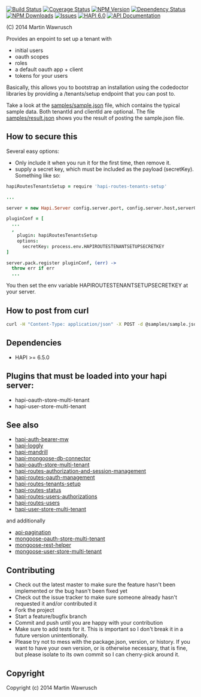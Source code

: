 [![Build Status](https://travis-ci.org/codedoctor/hapi-routes-tenants-setup.svg?branch=master)](https://travis-ci.org/codedoctor/hapi-routes-tenants-setup)
[![Coverage Status](https://img.shields.io/coveralls/codedoctor/hapi-routes-tenants-setup.svg)](https://coveralls.io/r/codedoctor/hapi-routes-tenants-setup)
[![NPM Version](http://img.shields.io/npm/v/hapi-routes-tenants-setup.svg)](https://www.npmjs.org/package//hapi-routes-tenants-setup)
[![Dependency Status](https://gemnasium.com/codedoctor/hapi-routes-tenants-setup.svg)](https://gemnasium.com/codedoctor/hapi-routes-tenants-setup)
[![NPM Downloads](http://img.shields.io/npm/dm/hapi-routes-tenants-setup.svg)](https://www.npmjs.org/package/hapi-routes-tenants-setup)
[![Issues](http://img.shields.io/github/issues/codedoctor/hapi-routes-tenants-setup.svg)](https://github.com/codedoctor/hapi-routes-tenants-setup/issues)
[![HAPI 6.0](http://img.shields.io/badge/hapi-6.0-blue.svg)](http://hapijs.com)
[![API Documentation](http://img.shields.io/badge/API-Documentation-ff69b4.svg)](http://coffeedoc.info/github/codedoctor/hapi-routes-tenants-setup)

(C) 2014 Martin Wawrusch

Provides an enpoint to set up a tenant with

* initial users
* oauth scopes
* roles
* a default oauth app + client
* tokens for your users

Basically, this allows you to bootstrap an installation using the codedoctor libraries by providing a /tenants/setup endpoint that you can post to.

Take a look at the [samples/sample.json](https://github.com/codedoctor/hapi-routes-tenants-setup/blob/master/samples/sample.json) file, which contains the typical sample data. Both
tenantId and clientId are optional. The file [samples/result.json](https://github.com/codedoctor/hapi-routes-tenants-setup/blob/master/samples/result.json) shows you the result of posting the sample.json file.


## How to secure this

Several easy options:

* Only include it when you run it for the first time, then remove it.
* supply a secret key, which must be included as the payload (secretKey). Something like so:

```coffeescript
hapiRoutesTenantsSetup = require 'hapi-routes-tenants-setup'

...

server = new Hapi.Server config.server.port, config.server.host,serverOptions

pluginConf = [
  ...
  ,
    plugin: hapiRoutesTenantsSetup
    options:
      secretKey: process.env.HAPIROUTESTENANTSETUPSECRETKEY
]

server.pack.register pluginConf, (err) ->
  throw err if err
  ...
```

You then set the env variable HAPIROUTESTENANTSETUPSECRETKEY at your server.

## How to post from curl

```bash
curl -H "Content-Type: application/json" -X POST -d @samples/sample.json https://yoursite.com/tenants/setup
```




## Dependencies

* HAPI >= 6.5.0

## Plugins that must be loaded into your hapi server:

* hapi-oauth-store-multi-tenant
* hapi-user-store-multi-tenant

## See also

* [hapi-auth-bearer-mw](https://github.com/codedoctor/hapi-auth-bearer-mw)
* [hapi-loggly](https://github.com/codedoctor/hapi-loggly)
* [hapi-mandrill](https://github.com/codedoctor/hapi-mandrill)
* [hapi-mongoose-db-connector](https://github.com/codedoctor/hapi-mongoose-db-connector)
* [hapi-oauth-store-multi-tenant](https://github.com/codedoctor/hapi-oauth-store-multi-tenant)
* [hapi-routes-authorization-and-session-management](https://github.com/codedoctor/hapi-routes-authorization-and-session-management)
* [hapi-routes-oauth-management](https://github.com/codedoctor/hapi-routes-oauth-management)
* [hapi-routes-tenants-setup](https://github.com/codedoctor/hapi-routes-tenants-setup)
* [hapi-routes-status](https://github.com/codedoctor/hapi-routes-status)
* [hapi-routes-users-authorizations](https://github.com/codedoctor/hapi-routes-users-authorizations)
* [hapi-routes-users](https://github.com/codedoctor/hapi-routes-users)
* [hapi-user-store-multi-tenant](https://github.com/codedoctor/hapi-user-store-multi-tenant)

and additionally

* [api-pagination](https://github.com/codedoctor/api-pagination)
* [mongoose-oauth-store-multi-tenant](https://github.com/codedoctor/mongoose-oauth-store-multi-tenant)
* [mongoose-rest-helper](https://github.com/codedoctor/mongoose-rest-helper)
* [mongoose-user-store-multi-tenant](https://github.com/codedoctor/mongoose-user-store-multi-tenant)

## Contributing
 
* Check out the latest master to make sure the feature hasn't been implemented or the bug hasn't been fixed yet
* Check out the issue tracker to make sure someone already hasn't requested it and/or contributed it
* Fork the project
* Start a feature/bugfix branch
* Commit and push until you are happy with your contribution
* Make sure to add tests for it. This is important so I don't break it in a future version unintentionally.
* Please try not to mess with the package.json, version, or history. If you want to have your own version, or is otherwise necessary, that is fine, but please isolate to its own commit so I can cherry-pick around it.

## Copyright

Copyright (c) 2014 Martin Wawrusch 


